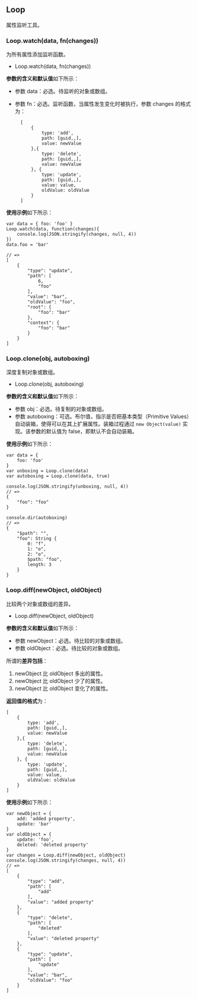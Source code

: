 ## Loop

属性监听工具。

### Loop.watch(data, fn(changes))

为所有属性添加监听函数。
<!--Attach default handler function to all properties.-->

* Loop.watch(data, fn(changes))

**参数的含义和默认值**如下所示：

* 参数 data：必选。待监听的对象或数组。
* 参数 fn：必选。监听函数，当属性发生变化时被执行，参数 changes 的格式为：
    
        [
            {
                type: 'add',
                path: [guid,,],
                value: newValue
            },{
                type: 'delete',
                path: [guid,,],
                value: newValue
            }, {
                type: 'update',
                path: [guid,,],
                value: value,
                oldValue: oldValue
            }
        ]

**使用示例**如下所示：

    var data = { foo: 'foo' }
    Loop.watch(data, function(changes){
        console.log(JSON.stringify(changes, null, 4))
    })
    data.foo = 'bar'

    // =>
    [
        {
            "type": "update",
            "path": [
                6,
                "foo"
            ],
            "value": "bar",
            "oldValue": "foo",
            "root": {
                "foo": "bar"
            },
            "context": {
                "foo": "bar"
            }
        }
    ]

### Loop.clone(obj, autoboxing)

深度复制对象或数组。

* Loop.clone(obj, autoboxing)

**参数的含义和默认值**如下所示：

* 参数 obj：必选。待复制的对象或数组。
* 参数 autoboxing：可选。布尔值，指示是否把基本类型（Primitive Values）自动装箱，使得可以在其上扩展属性。装箱过程通过 `new Object(value)` 实现。该参数的默认值为 false，即默认不会自动装箱。

**使用示例**如下所示：

    var data = {
        foo: 'foo'
    }
    var unboxing = Loop.clone(data)
    var autoboxing = Loop.clone(data, true)

    console.log(JSON.stringify(unboxing, null, 4))
    // =>
    {
        "foo": "foo"
    }

    console.dir(autoboxing)
    // =>
    {
        "$path": "",
        "foo": String {
            0: "f",
            1: "o",
            2: "o",
            $path: "foo",
            length: 3
        }
    }

### Loop.diff(newObject, oldObject)

比较两个对象或数组的差异。

* Loop.diff(newObject, oldObject)

**参数的含义和默认值**如下所示：

* 参数 newObject：必选。待比较的对象或数组。
* 参数 oldObject：必选。待比较的对象或数组。

所谓的**差异包括**：

1. newObject 比 oldObject 多出的属性。
2. newObject 比 oldObject 少了的属性。
3. newObject 比 oldObject 变化了的属性。

**返回值的格式**为：

    [
        {
            type: 'add',
            path: [guid,,],
            value: newValue
        },{
            type: 'delete',
            path: [guid,,],
            value: newValue
        }, {
            type: 'update',
            path: [guid,,],
            value: value,
            oldValue: oldValue
        }
    ]

**使用示例**如下所示：

    var newObject = {
        add: 'added property',
        update: 'bar'
    }
    var oldObject = {
        update: 'foo',
        deleted: 'deleted property'
    }
    var changes = Loop.diff(newObject, oldObject)
    console.log(JSON.stringify(changes, null, 4))
    // =>
    [
        {
            "type": "add",
            "path": [
                "add"
            ],
            "value": "added property"
        },
        {
            "type": "delete",
            "path": [
                "deleted"
            ],
            "value": "deleted property"
        },
        {
            "type": "update",
            "path": [
                "update"
            ],
            "value": "bar",
            "oldValue": "foo"
        }
    ]
